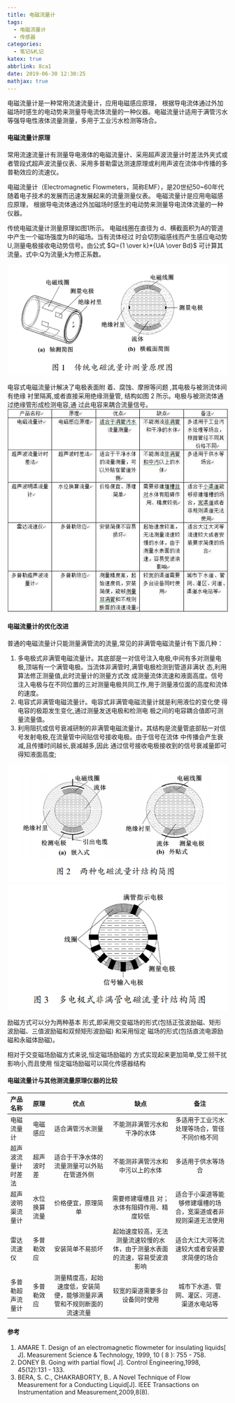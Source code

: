 ```yaml
---
title: 电磁流量计
tags:
  - 电磁流量计
  - 传感器
categories:
  - 笔记&札记
katex: true
abbrlink: 8ca1
date: 2019-06-30 12:30:25
mathjax: true
---
```


电磁流量计是一种常用流速流量计，应用电磁感应原理， 根据导电流体通过外加磁场时感生的电动势来测量导电流体流量的一种仪器。电磁流量计适用于满管污水等强导电性液体流量测量，多用于工业污水检测等场合。
<!-- more -->

#### 电磁流量计原理

常用流速流量计有测量导电液体的电磁流量计、采用超声波流量计时差法外夹式或者管段式超声波流量仪表、采用多普勒雷达测速原理或利用声波在流体中传播的多普勒效应的流速仪。

电磁流量计（Electromagnetic Flowmeters，简称EMF），是20世纪50~60年代随着电子技术的发展而迅速发展起来的流量测量仪表。 电磁流量计是应用电磁感应原理， 根据导电流体通过外加磁场时感生的电动势来测量导电流体流量的一种仪器。

传统电磁流量计测量原理如图1所示。 电磁线圈在直径为 d、横截面积为A的管道中产生一个磁场强度为B的磁场。当有流体经过 时会切割磁感线而产生感应电动势 U,测量电极接收电动势信号。由公式
$Q={1 \over k}*{UA \over Bd}$
可计算其流量。式中:Q为流量;k为修正系数。

![传统流量计](电磁流量计/pic1.png)

电容式电磁流量计解决了电极表面附 着、腐蚀、摩擦等问题 ,其电极与被测流体间有绝缘 衬里隔离,或者直接采用绝缘测量管, 结构如图 2 所示。电极与被测流体通过绝缘管形成检测电容,通 过此电容来耦合流量信号。
![对比](电磁流量计/compare1.jpg)


#### 电磁流量计的优化改进

普通的电磁流量计只能测量满管流的流量,常见的非满管电磁流量计有下面几种：

1. 多电极式非满管电磁流量计。其底部是一对信号注入电极,中间有多对测量电极,顶端有一个满管电极。当流体非满管时,满管电极检测到管道非满状 态,利用算法修正测量值,此时流量计的测量方式改 成测量流体流速和液面高度。信号注入电极与在不同位置的三对测量电极共同工作,用于测量液位面的高度和流体的速度。
2. 电容式非满管电磁流量计。电容式非满管电磁流量计就是利用液位的变化使 得电容的极距发生变化,通过测量发送电极和检测电 极之间的电容耦合值即可测量流量值。
3. 利用阻抗或信号衰减研制的非满管电磁流量计。其结构是流量管底部贴一对信号发射电极,在流量管中间贴信号接收电极。由于信号在流体 中传播会产生衰减,且传播时间越长,衰减越多,因此 通过信号接收电极接收到的信号衰减量即可得知液面高度;

![](电磁流量计/pic2.png)
![](电磁流量计/pic3.png)

励磁方式可以分为两种基本 形式,即采用交变磁场的形式(包括正弦波励磁、矩形 波励磁、三值波励磁和双频矩形波励磁) 和采用恒定 磁场的形式(包括直流电源励磁和永磁体励磁)。

相对于交变磁场励磁方式来说,恒定磁场励磁的 方式实现起来更加简单,受工频干扰影响小,而且使用 恒定磁场励磁可以简化传感器结构

#### 电磁流量计与其他测流量原理仪器的比较

| 产品名称           | 原理         |                                  优点                                  |                                    缺点                                    |                              备注                              |
| :----------------- | :----------- | :--------------------------------------------------------------------: | :------------------------------------------------------------------------: | :------------------------------------------------------------: |
| 电磁流量计         | 电磁感应     |                            适合满管污水测量                            |                        不能测非满管污水和干净的水体                        |          多适用于工业污水处理等场合，管径不同价格不同          |
| 超声波流量计时差法 | 超声波时差   |               适合于干净水体的流量测量可以外贴在管道外侧               |                      不能测非满管污水和中污以上的水体                      |                       多适用于供水等场合                       |
| 超声波明渠流量计   | 水位换算流量 |                           价格便宜，原理简单                           |                需要修建堰槽且 对；水体有阻碍作用、精度较低                 | 适合于小渠道等能够修建堰槽的场合，宽渠道或者非规则渠道无法使用 |
| 雷达流速仪         | 多普勒效应   |                            安装简单不易损坏                            | 起始速度较高，无法测量流速较慢的水体，由于测量水表面的流速，容易受波浪影响 |          适合大江大河等流速较大或者安装要求简便的场合          |
| 多普勒超声流量计   | 多普勒效应   | 测量精度高，起始速度低，安装简便，能够测量非满管和不规则断面的流速流量 |                       较宽的渠道需要多台设备同时使用                       |           城市下水道、管网、灌区、河道、渠道水电站等           |

#### 参考

1. AMARE T. Design of an electromagnetic flowmeter for insulating liquids[ J]. Measurement Science & Technology, 1999, 10 ( 8 ): 755 - 758.
2. DONEY B. Going with partial flow[ J]. Control Engineering,1998, 45(12):131 - 133.
3. BERA, S. C., CHAKRABORTY, B.. A Novel Technique of Flow Measurement for a Conducting Liquid[J]. IEEE Transactions on Instrumentation and Measurement,2009,8(8).
